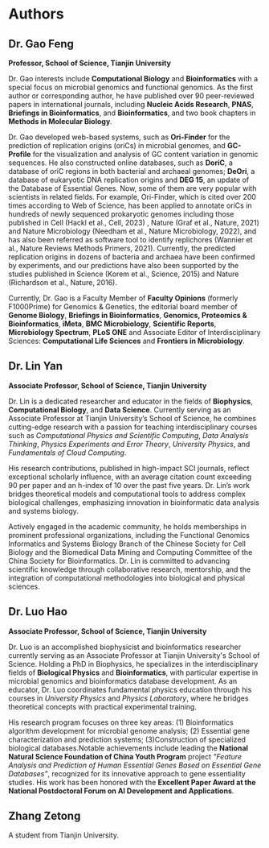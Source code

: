 # Authors

## Dr. Gao Feng

**Professor, School of Science, Tianjin University**  

Dr. Gao interests include **Computational Biology** and **Bioinformatics** with a special focus on microbial genomics and functional genomics. As the first author or corresponding author, he have published over 90 peer-reviewed papers in international journals, including **Nucleic Acids Research**, **PNAS**, **Briefings in Bioinformatics**, and **Bioinformatics**, and two book chapters in **Methods in Molecular Biology**. 

Dr. Gao developed web-based systems, such as **Ori-Finder** for the prediction of replication origins (oriCs) in microbial genomes, and **GC-Profile** for the visualization and analysis of GC content variation in genomic sequences. He also constructed online databases, such as **DoriC**, a database of oriC regions in both bacterial and archaeal genomes; **DeOri**, a database of eukaryotic DNA replication origins and **DEG 15**, an update of the Database of Essential Genes. Now, some of them are very popular with scientists in related fields. For example, Ori-Finder, which is cited over 200 times according to Web of Science, has been applied to annotate oriCs in hundreds of newly sequenced prokaryotic genomes including those published in Cell (Hackl et al., Cell, 2023) , Nature (Graf et al., Nature, 2021) and Nature Microbiology (Needham et al., Nature Microbiology, 2022), and has also been referred as software tool to identify replichores (Wannier et al., Nature Reviews Methods Primers, 2021). Currently, the predicted replication origins in dozens of bacteria and archaea have been confirmed by experiments, and our predictions have also been supported by the studies published in Science (Korem et al., Science, 2015) and Nature (Richardson et al., Nature, 2016).

Currently, Dr. Gao is a Faculty Member of **Faculty Opinions** (formerly F1000Prime) for Genomics & Genetics, the editorial board member of **Genome Biology**, **Briefings in Bioinformatics**, **Genomics, Proteomics & Bioinformatics**, **iMeta**, **BMC Microbiology**, **Scientific Reports**, **Microbiology Spectrum**, **PLoS ONE** and Associate Editor of Interdisciplinary Sciences: **Computational Life Sciences** and **Frontiers in Microbiology**.

## Dr. Lin Yan  

**Associate Professor, School of Science, Tianjin University**  

Dr. Lin is a dedicated researcher and educator in the fields of **Biophysics**, **Computational Biology**, and **Data Science**. Currently serving as an Associate Professor at Tianjin University’s School of Science, he combines cutting-edge research with a passion for teaching interdisciplinary courses such as *Computational Physics and Scientific Computing*, *Data Analysis Thinking*, *Physics Experiments and Error Theory*, *University Physics*, and *Fundamentals of Cloud Computing*.

His research contributions, published in high-impact SCI journals, reflect exceptional scholarly influence, with an average citation count exceeding 90 per paper and an h-index of 10 over the past five years. Dr. Lin’s work bridges theoretical models and computational tools to address complex biological challenges, emphasizing innovation in bioinformatic data analysis and systems biology.

Actively engaged in the academic community, he holds memberships in prominent professional organizations, including the Functional Genomics Informatics and Systems Biology Branch of the Chinese Society for Cell Biology and the Biomedical Data Mining and Computing Committee of the China Society for Bioinformatics. Dr. Lin is committed to advancing scientific knowledge through collaborative research, mentorship, and the integration of computational methodologies into biological and physical sciences.

## Dr. Luo Hao

**Associate Professor, School of Science, Tianjin University**  

Dr. Luo is an accomplished biophysicist and bioinformatics researcher currently serving as an Associate Professor at Tianjin University's School of Science. Holding a PhD in Biophysics, he specializes in the interdisciplinary fields of **Biological Physics** and **Bioinformatics**, with particular expertise in microbial genomics and bioinformatics database development. As an educator, Dr. Luo coordinates fundamental physics education through his courses in *University Physics* and *Physics Laboratory*, where he bridges theoretical concepts with practical experimental training.

His research program focuses on three key areas: (1) Bioinformatics algorithm development for microbial genome analysis; (2) Essential gene characterization and prediction systems; (3)Construction of specialized biological databases.Notable achievements include leading the **National Natural Science Foundation of China Youth Program** project *"Feature Analysis and Prediction of Human Essential Genes Based on Essential Gene Databases"*, recognized for its innovative approach to gene essentiality studies. His work has been honored with the **Excellent Paper Award at the National Postdoctoral Forum on AI Development and Applications**.

## Zhang Zetong
A student from Tianjin University.